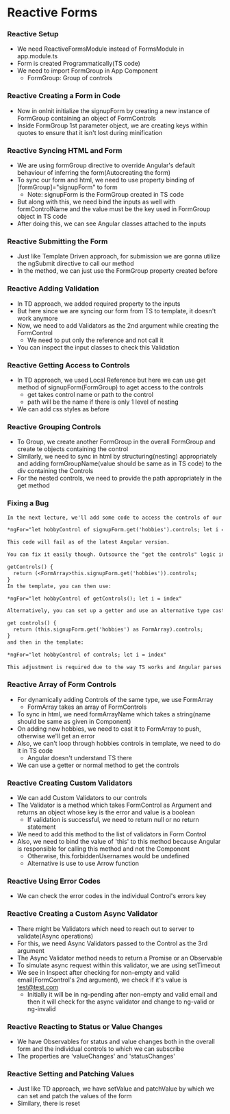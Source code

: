 # Reactive Forms

### Reactive Setup

* We need ReactiveFormsModule instead of FormsModule in app.module.ts
* Form is created Programmatically(TS code)
* We need to import FormGroup in App Component
  * FormGroup: Group of controls

### Reactive Creating a Form in Code

* Now in onInit initialize the signupForm by creating a new instance of FormGroup containing an object of FormControls
* Inside FormGroup 1st parameter object, we are creating keys within quotes to ensure that it isn't lost during minification

### Reactive Syncing HTML and Form

* We are using formGroup directive to override Angular's default behaviour of inferring the form(Autocreating the form)
* To sync our form and html, we need to use property binding of [formGroup]="signupForm" to form
  * Note: signupForm is the FormGroup created in TS code
* But along with this, we need bind the inputs as well with formControlName and the value must be the key used in FormGroup object in TS code
* After doing this, we can see Angular classes attached to the inputs

### Reactive Submitting the Form

* Just like Template Driven approach, for submission we are gonna utilize the ngSubmit directive to call our method
* In the method, we can just use the FormGroup property created before

### Reactive Adding Validation

* In TD approach, we added required property to the inputs
* But here since we are syncing our form from TS to template, it doesn't work anymore
* Now, we need to add Validators as the 2nd argument while creating the FormControl
  * We need to put only the reference and not call it
* You can inspect the input classes to check this Validation

### Reactive Getting Access to Controls

* In TD approach, we used Local Reference but here we can use get method of signupForm(FormGroup) to aget access to the controls
  * get takes control name or path to the control
  * path will be the name if there is only 1 level of nesting
* We can add css styles as before

### Reactive Grouping Controls

* To Group, we create another FormGroup in the overall FormGroup and create te objects containing the control
* Similarly, we need to sync in html by structuring(nesting) appropriately and adding formGroupName(value should be same as in TS code) to the div containing the Controls
* For the nested controls, we need to provide the path appropriately in the get method

### Fixing a Bug

```txt
In the next lecture, we'll add some code to access the controls of our form array:

*ngFor="let hobbyControl of signupForm.get('hobbies').controls; let i = index"

This code will fail as of the latest Angular version.

You can fix it easily though. Outsource the "get the controls" logic into a method of your component code (the .ts file):

getControls() {
  return (<FormArray>this.signupForm.get('hobbies')).controls;
}
In the template, you can then use:

*ngFor="let hobbyControl of getControls(); let i = index"

Alternatively, you can set up a getter and use an alternative type casting syntax:

get controls() {
  return (this.signupForm.get('hobbies') as FormArray).controls;
}
and then in the template:

*ngFor="let hobbyControl of controls; let i = index"

This adjustment is required due to the way TS works and Angular parses your templates (it doesn't understand TS there).
```

### Reactive Array of Form Controls

* For dynamically adding Controls of the same type, we use FormArray
  * FormArray takes an array of FormControls
* To sync in html, we need formArrayName which takes a string(name should be same as given in Component)
* On adding new hobbies, we need to cast it to FormArray to push, otherwise we'll get an error
* Also, we can't loop through hobbies controls in template, we need to do it in TS code
  * Angular doesn't understand TS there
* We can use a getter or normal method to get the controls

### Reactive Creating Custom Validators

* We can add Custom Validators to our controls
* The Validator is a method which takes FormControl as Argument and returns an object whose key is the error and value is a boolean
  * If validation is successful, we need to return null or no return statement
* We need to add this method to the list of validators in Form Control
* Also, we need to bind the value of 'this' to this method because Angular is responsible for calling this method and not the Component
  * Otherwise, this.forbiddenUsernames would be undefined
  * Alternative is use to use Arrow function

### Reactive Using Error Codes

* We can check the error codes in the individual Control's errors key

### Reactive Creating a Custom Async Validator

* There might be Validators which need to reach out to server to validate(Async operations)
* For this, we need Async Validators passed to the Control as the 3rd argument
* The Async Validator method needs to return a Promise or an Observable
* To simulate async request within this validator, we are using setTimeout
* We see in Inspect after checking for non-empty and valid email(FormControl's 2nd argument), we check if it's value is test@test.com
  * Initially it will be in ng-pending after non-empty and valid email and then it will check for the async validator and change to ng-valid or ng-invalid

### Reactive Reacting to Status or Value Changes

* We have Observables for status and value changes both in the overall form and the individual controls to which we can subscribe
* The properties are 'valueChanges' and 'statusChanges'

### Reactive Setting and Patching Values

* Just like TD approach, we have setValue and patchValue by which we can set and patch the values of the form
* Similary, there is reset